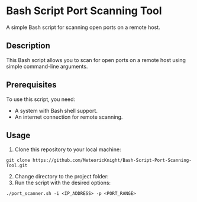 # Bash Script Port Scanning Tool

A simple Bash script for scanning open ports on a remote host.

## Description

This Bash script allows you to scan for open ports on a remote host using simple command-line arguments. 

## Prerequisites

To use this script, you need:

- A system with Bash shell support.
- An internet connection for remote scanning.

## Usage

1. Clone this repository to your local machine:
 ```
 git clone https://github.com/MeteoricKnight/Bash-Script-Port-Scanning-Tool.git
```
2. Change directory to the project folder:
3. Run the script with the desired options:
```
./port_scanner.sh -i <IP_ADDRESS> -p <PORT_RANGE>

```
